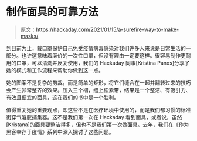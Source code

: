 # 制作面具的可靠方法

> 原文：<https://hackaday.com/2021/01/15/a-surefire-way-to-make-masks/>

到目前为止，戴口罩保护自己免受疫情病毒感染对我们许多人来说是日常生活的一部分。也许这意味着廉价的一次性口罩，但没有理由一定要这样。很容易制作更耐用的口罩，可以清洗并反复使用，我们的 Hackaday 同事[Kristina Panos]分享了她的模式和工作流程来帮助你做到这一点。

她的图案不是复杂的剪裁，而是简单的矩形，将它们缝合在一起并翻转过来的技巧会产生非常整齐的效果。压入三个褶，缝上松紧带，结果是一个整洁、有吸引力、有效且便宜的面具，这在我们的书中是一个胜利。

值得重复她的重要观点，即这些不是在医疗环境中使用的，而是我们都习惯的标准街穿气溶胶捕集器。这不是我们第一次在 Hackaday 看到面具，或者说，虽然[Kristana]的面具要整洁得多，但也不是我们第一次做面具。去年，我们在《作为黑客幸存于疫情》系列中深入探讨了这些问题。